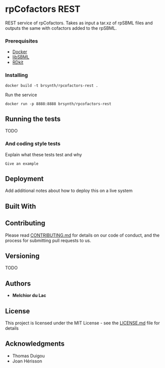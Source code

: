 # rpCofactors REST

REST service of rpCofactors. Takes as input a tar.xz of rpSBML files and outputs the same with cofactors added to the rpSBML.

### Prerequisites

* [Docker](https://docs.docker.com/v17.09/engine/installation/)
* [libSBML](http://sbml.org/Software/libSBML)
* [RDkit](https://www.rdkit.org)

### Installing

```
docker build -t brsynth/rpcofactors-rest .
```

Run the service

```
docker run -p 8888:8888 brsynth/rpcofactors-rest
```

## Running the tests

TODO

### And coding style tests

Explain what these tests test and why

```
Give an example
```

## Deployment

Add additional notes about how to deploy this on a live system

## Built With


## Contributing

Please read [CONTRIBUTING.md](https://gist.github.com/PurpleBooth/b24679402957c63ec426) for details on our code of conduct, and the process for submitting pull requests to us.

## Versioning

TODO

## Authors

* **Melchior du Lac**

## License

This project is licensed under the MIT License - see the [LICENSE.md](LICENSE.md) file for details

## Acknowledgments

* Thomas Duigou
* Joan Hérisson
